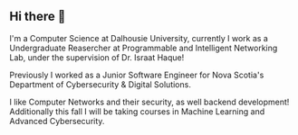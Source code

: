 ## Hi there 👋

I'm a Computer Science at Dalhousie University, currently I work as a Undergraduate Reasercher at Programmable and Intelligent Networking Lab, under the supervision of Dr. Israat Haque!

Previously I worked as a Junior Software Engineer for Nova Scotia's Department of Cybersecurity & Digital Solutions.

I like Computer Networks and their security, as well backend development! Additionally this fall I will be taking courses in Machine Learning and Advanced Cybersecurity.   

<!--
**nir2602/nir2602** is a ✨ _special_ ✨ repository because its `README.md` (this file) appears on your GitHub profile.

Here are some ideas to get you started:

- 🔭 I’m currently working on ...
- 🌱 I’m currently learning ...
- 👯 I’m looking to collaborate on ...
- 🤔 I’m looking for help with ...
- 💬 Ask me about ...
- 📫 How to reach me: ...
- 😄 Pronouns: ...
- ⚡ Fun fact: ...
-->
